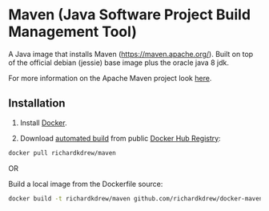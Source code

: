 # Maven (Java Software Project Build Management Tool)
A Java image that installs Maven (https://maven.apache.org/). Built on top of the official debian (jessie) base image plus the oracle java 8 jdk.

For more information on the Apache Maven project look [here](https://maven.apache.org/).


## Installation

1. Install [Docker](https://www.docker.com/).

2. Download [automated build](https://registry.hub.docker.com/u/richardkdrew/maven/) from public [Docker Hub Registry](https://registry.hub.docker.com/):

```sh
docker pull richardkdrew/maven
```

OR

Build a local image from the Dockerfile source:

```sh
docker build -t richardkdrew/maven github.com/richardkdrew/docker-maven
```